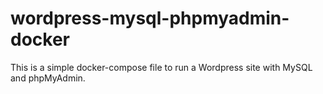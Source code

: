 # wordpress-mysql-phpmyadmin-docker
This is a simple docker-compose file to run a Wordpress site with MySQL and phpMyAdmin.
